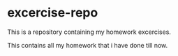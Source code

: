 # excercise-repo
This is a repository containing my homework excercises.

This contains all my homework that i have done till now.